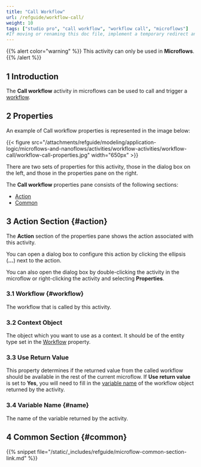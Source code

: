 ```yaml
---
title: "Call Workflow"
url: /refguide/workflow-call/
weight: 10
tags: ["studio pro", "call workflow", "workflow call", "microflows"]
#If moving or renaming this doc file, implement a temporary redirect and let the respective team know they should update the URL in the product. See Mapping to Products for more details.
---
```


{{% alert color="warning" %}}
This activity can only be used in **Microflows**.
{{% /alert %}}

## 1 Introduction

The **Call workflow** activity in microflows can be used to call and trigger a [workflow](/refguide/workflows/). 

## 2 Properties

An example of Call workflow properties is represented in the image below:

{{< figure src="/attachments/refguide/modeling/application-logic/microflows-and-nanoflows/activities/workflow-activities/workflow-call/workflow-call-properties.jpg" width="650px" >}}

There are two sets of properties for this activity, those in the dialog box on the left, and those in the properties pane on the right.

The **Call workflow** properties pane consists of the following sections:

* [Action](#action)
* [Common](#common)

## 3 Action Section {#action}

The **Action** section of the properties pane shows the action associated with this activity.

You can open a dialog box to configure this action by clicking the ellipsis (**…**) next to the action.

You can also open the dialog box by double-clicking the activity in the microflow or right-clicking the activity and selecting **Properties**.

### 3.1 Workflow {#workflow}

The workflow that is called by this activity. 

### 3.2 Context Object

The object which you want to use as a context. It should be of the entity type set in the [Workflow](#workflow) property.

### 3.3 Use Return Value 

This property determines if the returned value from the called workflow should be available in the rest of the current microflow. If **Use return value** is set to **Yes**, you will need to fill in the [variable name](/refguide/microflow-call/#name) of the workflow object returned by the activity.

### 3.4 Variable Name {#name}

The name of the variable returned by the activity.

## 4 Common Section {#common}

{{% snippet file="/static/_includes/refguide/microflow-common-section-link.md" %}}
